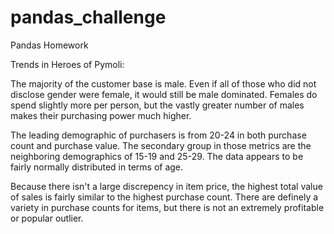 # pandas_challenge
Pandas Homework




Trends in Heroes of Pymoli:


The majority of the customer base is male.  Even if all of those who did not disclose gender were female, it would still be male dominated.  Females do spend slightly more per person, but the vastly greater number of males makes their purchasing power much higher.

The leading demographic of purchasers is from 20-24 in both purchase count and purchase value.  The secondary group in those metrics are the neighboring demographics of 15-19 and 25-29.  The data appears to be fairly normally distributed in terms of age.

Because there isn't a large discrepency in item price, the highest total value of sales is fairly similar to the highest purchase count.  There are definely a variety in purchase counts for items, but there is not an extremely profitable or popular outlier.



